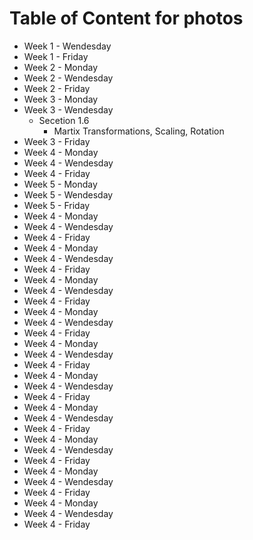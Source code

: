 # Table of Content for photos

* Week 1 - Wendesday
* Week 1 - Friday
* Week 2 - Monday
* Week 2 - Wendesday
* Week 2 - Friday
* Week 3 - Monday
* Week 3 - Wendesday
  * Secetion 1.6
	* Martix Transformations, Scaling, Rotation
* Week 3 - Friday
* Week 4 - Monday
* Week 4 - Wendesday
* Week 4 - Friday
* Week 5 - Monday
* Week 5 - Wendesday
* Week 5 - Friday
* Week 4 - Monday
* Week 4 - Wendesday
* Week 4 - Friday
* Week 4 - Monday
* Week 4 - Wendesday
* Week 4 - Friday
* Week 4 - Monday
* Week 4 - Wendesday
* Week 4 - Friday
* Week 4 - Monday
* Week 4 - Wendesday
* Week 4 - Friday
* Week 4 - Monday
* Week 4 - Wendesday
* Week 4 - Friday
* Week 4 - Monday
* Week 4 - Wendesday
* Week 4 - Friday
* Week 4 - Monday
* Week 4 - Wendesday
* Week 4 - Friday
* Week 4 - Monday
* Week 4 - Wendesday
* Week 4 - Friday
* Week 4 - Monday
* Week 4 - Wendesday
* Week 4 - Friday
* Week 4 - Monday
* Week 4 - Wendesday
* Week 4 - Friday
